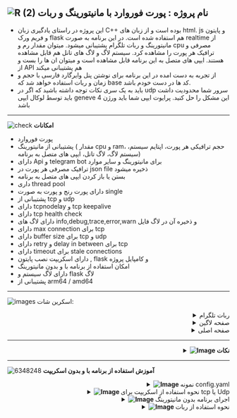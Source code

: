 ![R (2)](https://github.com/Azumi67/PrivateIP-Tunnel/assets/119934376/a064577c-9302-4f43-b3bf-3d4f84245a6f)
نام پروژه : پورت فوروارد با مانیتورینگ و ربات
--
- این پروژه در راستای یادگیری زبان C++ بوده است و از زبان های html. js و پایتون و فریم ورک flask هم استفاده شده است. در این برنامه به صورت realtime از مانیتورینگ و ربات تلگرام پشتیبانی میشود. میتوان مقدار رم و cpu مصرفی و ترافیک هر پورت را مشاهده کرد. سیستم لاگ و لاگ های تانل هم قابل مشاهده هستند. ایپی های متصل به این برنامه قابل مشاهده است و میتوان ان ها را بست و از API هم پشتیبانی میکند
- از تجربه به دست امده در این برنامه برای نوشتن پنل وایرگارد فارسی با حجم و زمان و ربات استفاده خواهد شد که base کد ها‌ در دست خودم باشد.
- باید به یک سری نکات توجه داشته باشید که اگر در udp سرور شما محدودیت داشت باید توسط لوکال ایپی geneve این مشکل را حل کنید. پرایوت ایپی شما باید ورژن 4 باشد
---------------------------------------------------------------

![check](https://github.com/Azumi67/PrivateIP-Tunnel/assets/119934376/13de8d36-dcfe-498b-9d99-440049c0cf14)
**امکانات**
- پورت فوروارد 
- پشتیبانی از مانیتورینگ ( مقدار cpu و ram، حجم ترافیکی هر پورت، اپتایم سیستم، سیستم لاگ، لاگ تانل، ایپی های متصل به برنامه)
- دارای Api و telegram bot برای مانیتورینگ و سایر موارد
- ترافیک مصرفی هر پورت در json file ذخیره میشود
- بستن یا باز کردن ایپی های متصل به برنامه
- داری thread pool
- دارای پورت رنج و پورت به صورت single
- پشتیبانی از tcp و udp
- دارای tcpnodelay و tcp keepalive
- دارای tcp health check
- دارای لاگ های info,debug,trace,error,warn و ذخیره آن در لاگ فایل
- دارای max connection برای tcp
- دارای buffer size برای tcp و udp
- دارای retry و delay in between برای tcp
- دارای timeout برای stale connections
- دارای اسکریپت نصب پایتون , flask و کامپایل پروژه
- امکان استفاده از برنامه با و بدون مانیتورینگ
- دارای لاگ سیستم و flask لاگ
- پشتیبانی از arm64 / amd64

-----------------------
![images](https://github.com/user-attachments/assets/f50ecb83-2194-4b91-9594-00d310dc506a)
اسکرین شات:
<details>
  <summary align="right">ربات تلگرام</summary>

  <p align="right">
    <img src="https://github.com/user-attachments/assets/b1f92f84-b53b-4fa5-907e-0fca1f0f358e" alt="menu screen" />
  </p>
</details>

<details>
  <summary align="right">صفحه لاگین</summary>

  <p align="right">
    <img src="https://github.com/user-attachments/assets/838180ee-d49b-4370-9eda-3ca81bd6a766" alt="menu screen" />
  </p>
</details>

<details>
  <summary align="right">صفحه اصلی</summary>

  <p align="right">
    <img src="https://github.com/user-attachments/assets/45c43bd3-ae5b-4d39-8870-15b193cb14f9" alt="menu screen" />
  </p>
</details>

---------------------------------------------------------------
<div align="right">
  <details>
    <summary><strong><img src="https://github.com/Azumi67/Rathole_reverseTunnel/assets/119934376/3cfd920d-30da-4085-8234-1eec16a67460" alt="Image"> نکات</strong></summary>
    
------------------------------------ 


    
- ادرس لاگ ها و backup در همان داخل پروژه میباشد
- لاگ های flask و forwarder داخل پروژه میباشد
- فایل config.yaml هم در داخل پروژه میباشد
- اگر سرور شما منابع خوبی دارد میتوانید حتی buffer size را بر روی 65535 قراز دهید. این مورد را باید خود شما تست نمایید.


</details>
</div>
  
------------------------------------ 

  ![6348248](https://github.com/Azumi67/PrivateIP-Tunnel/assets/119934376/398f8b07-65be-472e-9821-631f7b70f783)
**آموزش استفاده از برنامه با و بدون اسکریپت**

 <div align="right">
  <details>
    <summary><strong><img src="https://github.com/Azumi67/Rathole_reverseTunnel/assets/119934376/fcbbdc62-2de5-48aa-bbdd-e323e96a62b5" alt="Image"> </strong>نمونه config.yaml</summary>

------------------

- نمونه کانفیگ tcp
 <div align="left">
   
```
#TCP USAGE
forwarders:
  - listen_address: "0.0.0.0"         #ادرسی لوکال سرور که به همین صورت وارد میکنید
    listen_port: 8080                # پورتی که در لوکال سرور باید انتخاب کنید
    target_address: "192.168.1.10"   # ادرس سرور خارج
    target_port: 8080                # پورت سرور خارج

  - listen_address: "::"             # این همان نمونه برای ایپی 6 میباشد
    listen_port: 7070                # پورت ایران
    target_address: "2001:db8::1"    # ادرس سرور خارج ایپی 6
    target_port: 7070                 # پورت سرور خارج

# port range
  - listen_address: "0.0.0.0"    # الوکال سرور که باید به همین صورت وارد نمایید
    target_address: "192.168.1.10"  # ایپی سرور خارج
    port_range:
      start: 8080   # پورت شروع
      end: 8085     # پورت پایان

  - listen_address: "::"  # IPv6 address
    target_address: "fe80::1"  # IPv6 سرور خارج
    port_range:
      start: 9090  پورت شروع
      end: 9095   پورت پایانی

thread_pool:
  threads: 2    # threads for cpu cores  بستگی به تعداد هسته پردارشگر شما دارد

max_connections: 200  # تعداد نهایی کانکشن هم زمان
retry_attempts: 5   # مقدار تلاش دوباره برای برقرار ارتباط
retry_delay: 10      # وقفه به ثانیه بین هر تلاش مجدد برای برقراری ارتباط
tcp_no_delay: true  # Disable Nagle's algorithm for low latency
buffer_size: 8092  #بافر سایز . میتوانید حتی بیشترین مقدار 65535 بذارید. باید بررسی کنید

monitoring_port: 8080  # پورت مانیتور 

timeout:
  connection: 3000  # Timeout for connections in seconds

health_check:
  enabled: true  #true or false
  interval: 300  # Interval for performing health checks in seconds

logging:
  enabled: true   # Enable or disable logging (true/false)
  file: "logfile.log" # Name of the file
  level: "INFO"  # Options: "TRACE", "DEBUG", "INFO", "WARN", "ERROR", "ALL"
```
 <div align="right">
- نمونه کانفیگ udp
 <div align="left">
   
```
#UDP USAGE
srcAddrPorts:
  - "0.0.0.0:1150"  #only ipv4 USE Geneve local ip if your server is limited
  - "0.0.0.0:1151"
dstAddrPorts:
  - "66.200.1.1:1150"
  - "66.200.1.2:1151"

timeout: 3000   # Timeout for idle connections (in seconds)
buffer_size: 8092   #buffer size or max 65530
thread_pool:
  threads: 2

logging:
  enabled: true  # Enable/disable logging
  file: "logfile.log" #log file directory
  level: "INFO"  # Log level: TRACE, DEBUG, INFO, WARN, ERROR
monitroing_port: 8080 # or whatever port you want
```

------------------

  </details>
</div>
 <div align="right">
  <details>
    <summary><strong><img src="https://github.com/Azumi67/Rathole_reverseTunnel/assets/119934376/fcbbdc62-2de5-48aa-bbdd-e323e96a62b5" alt="Image"> </strong>نحوه استفاده از اسکریپت برای tcp یا Udp</summary>

------------------

<p align="right">
  <img src="https://github.com/user-attachments/assets/35b7f906-ada3-4b72-947a-c0cf8834a73d" alt="Image" />
</p>

- نخست دستورات پایین را اجرا میکنم
<div align="left">
  
```
apt update -y
apt install git -y
git clone https://github.com/Azumi67/proxyforwarder.git
cd proxyforwarder/src
```
 <div align="right">
   
- سپس فایل config.yaml را طبق اموزش اماده میکنم و سپس پیش نیاز ها را نصب میکنم و بسته به نیاز tcp یا udp را start میکنم. برنامه اجرا میشود و سپس میتوانم از طریق ipserveriran:port به مانیتورینگ دسترسی پیدا کنم و بعد از ساختن یوزر نیم و پسورد به داخل صفحه اصلی مانیتورینگ میشوم
<div align="left">
  
```
chmod +x forwarder.sh
./forwarder.sh /root/proxyforwarder/src/config.yaml
```
 <div align="right">
   
- برای اینکه هر دفعه برای اجرای این برنامه وارد این اسکریپت نشوم، یک سرویس درست میکنم و مسیر اسکریپت tcp.sh یا udp.sh را در داخلش قرار میدهم. مانند نمونه زیر
 <div align="left">
   
```
chmod +x /root/proxyforwarder/src/tcp.sh
nano /etc/systemd/system/tcpforwarder.service
```
 <div align="right">
   
- برای tcp
 <div align="left">
     
```
[Unit]
Description=TCP Forwarder and Flask Server
After=network.target

[Service]
Type=simple
User=root
WorkingDirectory=/root/proxyforwarder/src
ExecStart=/root/proxyforwarder/src/tcp.sh /root/proxyforwarder/src/config.yaml
Restart=on-failure
Environment="PATH=/root/proxyforwarder/src/venv/bin:/usr/local/sbin:/usr/local/bin:/usr/sbin:/usr/bin:/sbin:/bin"

[Install]
WantedBy=multi-user.target
```
```
sudo systemctl daemon-reload

sudo systemctl enable tcpforwarder.service

sudo systemctl start tcpforwarder.service

sudo systemctl status tcpforwarder.service
```
 <div align="right">
   
- برای udp

 <div align="left">
   
```
chmod +x /root/proxyforwarder/src/udp.sh
nano /etc/systemd/system/udpforwarder.service
```
```
[Unit]
Description=UDP Forwarder and Flask Server
After=network.target

[Service]
Type=simple
User=root
WorkingDirectory=/root/proxyforwarder/src
ExecStart=/root/proxyforwarder/src/udp.sh /root/proxyforwarder/src/config.yaml
Restart=on-failure
Environment="PATH=/root/proxyforwarder/src/venv/bin:/usr/local/sbin:/usr/local/bin:/usr/sbin:/usr/bin:/sbin:/bin"

[Install]
WantedBy=multi-user.target
```
```
sudo systemctl daemon-reload

sudo systemctl enable udpforwarder.service

sudo systemctl start udpforwarder.service

sudo systemctl status udpforwarder.service
```
  </details>
</div>
 <div align="right">
  <details>
    <summary><strong><img src="https://github.com/Azumi67/Rathole_reverseTunnel/assets/119934376/fcbbdc62-2de5-48aa-bbdd-e323e96a62b5" alt="Image"> </strong>اجرای برنامه بدون مانیتورینگ</summary>

------------------

- نخست این دستورات را اجرا کنید تا بعدا binary های arch های مختلف را اماده کنم

<div align="left">
  
```
apt update -y
apt install git -y
git clone https://github.com/Azumi67/proxyforwarder.git
cd proxyforwarder/src
sudo apt install -y build-essential g++ cmake libboost-all-dev libyaml-cpp-dev
#amd64
g++ tcp_forwarder.cpp -o tcp_forwarder -std=c++17 -pthread -lboost_system -lyaml-cpp
#arm64
g++ tcp_forwarder.cpp -o tcp_forwarder -std=c++17 -pthread -lboost_system -lyaml-cpp
```
<div align="right">
  
- برای udp

<div align="left">
  
```
apt update -y
apt install git -y
git clone https://github.com/Azumi67/proxyforwarder.git
cd proxyforwarder/src
sudo apt install -y build-essential g++ libboost-system-dev libyaml-cpp-dev
#amd64
g++ udp_forwarder.cpp -o udp_forwarder -std=c++17 -pthread -lboost_system -lyaml-cpp
#arm64
g++ udp_forwarder.cpp -o udp_forwarder -std=c++17 -pthread -lboost_system -lyaml-cpp
```
<div align="right">


- سپس طبق اموزش فایل config.yaml را ویرایش میکنم
<div align="left">
  
```
nano /root/proxyforwarder/src/config.yaml
```
<div align="right">

- سرویس برای برنامه

<div align="left">

```
nano /etc/systemd/system/tcpforwarder.service
```
```
[Unit]
Description=TCP Forwarder Service
After=network.target

[Service]
Type=simple
ExecStart=/root/proxyforwarder/src/tcp_forwarder /root/proxyforwarder/src/config.yaml
Restart=always
User=root
WorkingDirectory=/root/proxyforwarder/src
StandardOutput=syslog
StandardError=syslog
SyslogIdentifier=tcp_forwarder
LimitNOFILE=65536

[Install]
WantedBy=multi-user.target


  </details>
</div>
```
```
sudo systemctl daemon-reload
sudo systemctl start tcpforwarder.service
sudo systemctl enable tcpforwarder.service
sudo systemctl status tcpforwarder.service
```
```
ulimit -n 65536
sudo nano /etc/security/limits.conf
root    hard    nofile    65536
root    soft    nofile    65536
```
```
sudo nano /etc/sysctl.conf
net.ipv4.ip_forward = 1
net.ipv6.conf.all.forwarding = 1
CTRL+X و  Y
sudo sysctl -p
```

  </details>
</div>
 <div align="right">
  <details>
    <summary><strong><img src="https://github.com/Azumi67/Rathole_reverseTunnel/assets/119934376/fcbbdc62-2de5-48aa-bbdd-e323e96a62b5" alt="Image"> </strong>نحوه استفاده از ربات</summary>

------------------

- نخست داخل یک سرور خارج، ربات را دانلود میکنم

 <div align="left">
   
```
#not externally managed
-----------------------
apt update -y
apt install git -y
git clone https://github.com/Azumi67/proxyforwarder.git
cd proxyforwarder/telegramBot
sudo apt install -y python3 python3-pip python3-venv
python3 -m venv venv
source venv/bin/activate
pip install --upgrade pip
pip install python-telegram-bot requests pyyaml
pip freeze

#externally managed
-----------------------
apt update -y
apt install git -y
git clone https://github.com/Azumi67/proxyforwarder.git
cd proxyforwarder/telegramBot
sudo apt install -y python3 python3-pip python3-venv
apt install python3.11-venv -y
python3 -m venv ~/telegram_bot_env
source ~/telegram_bot_env/bin/activate
pip install -r requirements.txt
deactivate
python3 robot.py
```
 <div align="right">
   
- سپس از شما توکن بات و صفحه مانیتورینگ را میخواهد. به طور مثال ایپی ایران شما 2.2.2.2 میباشد و پورت مانیتورینگ 8080 است . پس url برای شما 2.2.2.2:8080 است
- سپس از شما api key را میخواهد که از قبل باید داخل قسمت api key management در داخل 2.2.2.2:8080 ساخته باشید و paste کنید
- سپس میتوانید از ربات برای مانیتورینگ استفاده نمایید
- دقت نمایید api key management را از قبل بسازید و قبلا ربات خود را از botfather داخل تلگرام دریافت کرده باشید.
- میتوانید ربات را داخل سرویس قرار بدید که برای همیشه فعال باشد

 <div align="left">

 ```
nano /etc/systemd/system/telegram_bot.service
-------------------------------
[Unit]
Description=Telegram Bot Service
After=network.target

[Service]
Type=simple
User=root
WorkingDirectory=/root/proxyforwarder/telegramBot
ExecStart=/root/telegram_bot_env/bin/python /root/proxyforwarder/telegramBot/robot.py
Restart=always
RestartSec=5
Environment="PYTHONUNBUFFERED=1"
StandardOutput=syslog
StandardError=syslog
SyslogIdentifier=telegram_bot

[Install]
WantedBy=multi-user.target

---------------
sudo systemctl daemon-reload
sudo systemctl enable telegram_bot
sudo systemctl start telegram_bot
sudo systemctl status telegram_bot
```

  </details>
</div>
